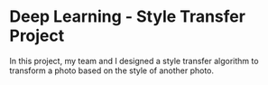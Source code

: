# Deep Learning - Style Transfer Project
In this project, my team and I designed a style transfer algorithm to transform a photo based on the style of another photo.
